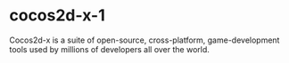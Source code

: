 # cocos2d-x-1
Cocos2d-x is a suite of open-source, cross-platform, game-development tools used by millions of developers all over the world.

